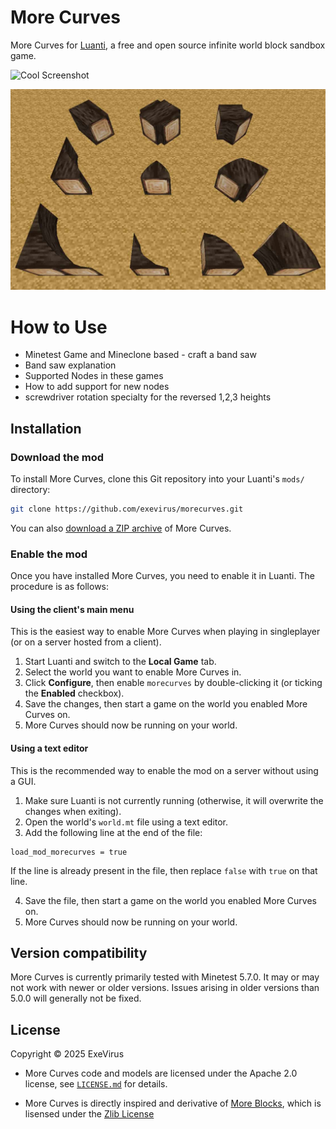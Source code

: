 # More Curves

More Curves for [Luanti](https://www.luanti.org/), a free and open source infinite
world block sandbox game.

![Cool Screenshot](screenshot.jpg)

![Set of blocks](set.jpg)

# How to Use

- Minetest Game and Mineclone based - craft a band saw
- Band saw explanation
- Supported Nodes in these games
- How to add support for new nodes
- screwdriver rotation specialty for the reversed 1,2,3 heights

## Installation

### Download the mod

To install More Curves, clone this Git repository into your Luanti's `mods/`
directory:

```bash
git clone https://github.com/exevirus/morecurves.git
```

You can also
[download a ZIP archive](https://github.com/exevirus/morecurves/archive/master.zip)
of More Curves.

### Enable the mod

Once you have installed More Curves, you need to enable it in Luanti.
The procedure is as follows:

#### Using the client's main menu

This is the easiest way to enable More Curves when playing in singleplayer
(or on a server hosted from a client).

1. Start Luanti and switch to the **Local Game** tab.
2. Select the world you want to enable More Curves in.
3. Click **Configure**, then enable `morecurves` by double-clicking it
   (or ticking the **Enabled** checkbox).
4. Save the changes, then start a game on the world you enabled More Curves on.
5. More Curves should now be running on your world.

#### Using a text editor

This is the recommended way to enable the mod on a server without using a GUI.

1. Make sure Luanti is not currently running (otherwise, it will overwrite
   the changes when exiting).
2. Open the world's `world.mt` file using a text editor.
3. Add the following line at the end of the file:

```text
load_mod_morecurves = true
```

If the line is already present in the file, then replace `false` with `true`
on that line.

4. Save the file, then start a game on the world you enabled More Curves on.
5. More Curves should now be running on your world.

## Version compatibility

More Curves is currently primarily tested with Minetest 5.7.0.
It may or may not work with newer or older versions. Issues arising in older
versions than 5.0.0 will generally not be fixed.

## License

Copyright © 2025 ExeVirus

- More Curves code and models are licensed under the Apache 2.0 license, see
  [`LICENSE.md`](LICENSE.md) for details.

- More Curves is directly inspired and derivative of [More Blocks](https://github.com/minetest-mods/moreblocks/), 
  which is lisensed under the [Zlib License](https://www.zlib.net/zlib_license.html)
